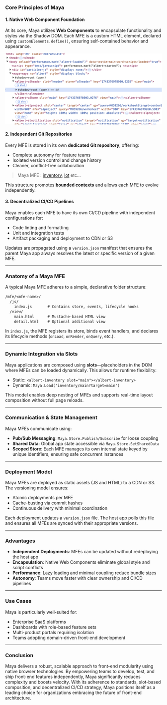 ### Core Principles of Maya

#### 1. Native Web Component Foundation
At its core, Maya utilizes **Web Components** to encapsulate functionality and styles via the Shadow DOM. Each MFE is a custom HTML element, declared using `customElements.define()`, ensuring self-contained behavior and appearance.

![Maya - slot](../assets/maya-slot2.png)

#### 2. Independent Git Repositories
Every MFE is stored in its own **dedicated Git repository**, offering:
- Complete autonomy for feature teams
- Isolated version control and change history
- Cleaner, conflict-free collaboration

> Maya MFE : [inventory](https://github.com/maya-dev-kit/inventory),  [lot](https://github.com/maya-dev-kit/lot) etc...

This structure promotes **bounded contexts** and allows each MFE to evolve independently.

#### 3. Decentralized CI/CD Pipelines
Maya enables each MFE to have its own CI/CD pipeline with independent configurations for:
- Code linting and formatting
- Unit and integration tests
- Artifact packaging and deployment to CDN or S3

Updates are propagated using a `version.json` manifest that ensures the parent Maya app always resolves the latest or specific version of a given MFE.

---

### Anatomy of a Maya MFE

A typical Maya MFE adheres to a simple, declarative folder structure:
```
/mfe/<mfe-name>/
  /js/
    index.js       # Contains store, events, lifecycle hooks
  /view/
    main.html      # Mustache-based HTML view
    detail.html    # Optional additional view
```

In `index.js`, the MFE registers its store, binds event handlers, and declares its lifecycle methods (`onLoad`, `onRender`, `onQuery`, etc.).

---

### Dynamic Integration via Slots
Maya applications are composed using **slots**—placeholders in the DOM where MFEs can be loaded dynamically. This allows for runtime flexibility:
- Static: `<albert-inventory slot="main"></albert-inventory>`
- Dynamic: `Maya.Load('inventory/main?target=main')`

This model enables deep nesting of MFEs and supports real-time layout composition without full page reloads.

---

### Communication & State Management

Maya MFEs communicate using:
- **Pub/Sub Messaging**: `Maya.Store.Publish/Subscribe` for loose coupling
- **Shared Data**: Global app state accessible via `Maya.Store.SetSharedData`
- **Scoped Store**: Each MFE manages its own internal state keyed by unique identifiers, ensuring safe concurrent instances

---

### Deployment Model

Maya MFEs are deployed as static assets (JS and HTML) to a CDN or S3. The versioning model ensures:
- Atomic deployments per MFE
- Cache-busting via commit hashes
- Continuous delivery with minimal coordination

Each deployment updates a `version.json` file. The host app polls this file and ensures all MFEs are synced with their appropriate versions.

---

### Advantages

- **Independent Deployments**: MFEs can be updated without redeploying the host app
- **Encapsulation**: Native Web Components eliminate global style and script conflicts
- **Performance**: Lazy loading and minimal coupling reduce bundle sizes
- **Autonomy**: Teams move faster with clear ownership and CI/CD pipelines

---

### Use Cases

Maya is particularly well-suited for:
- Enterprise SaaS platforms
- Dashboards with role-based feature sets
- Multi-product portals requiring isolation
- Teams adopting domain-driven front-end development

---

### Conclusion

Maya delivers a robust, scalable approach to front-end modularity using native browser technologies. By empowering teams to develop, test, and ship front-end features independently, Maya significantly reduces complexity and boosts velocity. With its adherence to standards, slot-based composition, and decentralized CI/CD strategy, Maya positions itself as a leading choice for organizations embracing the future of front-end architecture.



